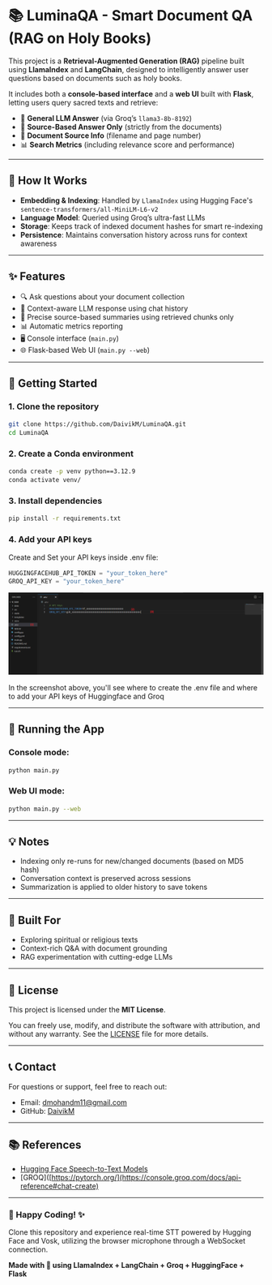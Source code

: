 
# 📚 LuminaQA - Smart Document QA (RAG on Holy Books)

This project is a **Retrieval-Augmented Generation (RAG)** pipeline built using **LlamaIndex** and **LangChain**, designed to intelligently answer user questions based on documents such as holy books.

It includes both a **console-based interface** and a **web UI** built with **Flask**, letting users query sacred texts and retrieve:

- 🧠 **General LLM Answer** (via Groq’s `llama3-8b-8192`)
- 📘 **Source-Based Answer Only** (strictly from the documents)
- 📄 **Document Source Info** (filename and page number)
- 📊 **Search Metrics** (including relevance score and performance)

---

## 🧠 How It Works

- **Embedding & Indexing**: Handled by `LlamaIndex` using Hugging Face's `sentence-transformers/all-MiniLM-L6-v2`
- **Language Model**: Queried using Groq’s ultra-fast LLMs
- **Storage**: Keeps track of indexed document hashes for smart re-indexing
- **Persistence**: Maintains conversation history across runs for context awareness

---

## ✨ Features

- 🔍 Ask questions about your document collection
- 💬 Context-aware LLM response using chat history
- 📄 Precise source-based summaries using retrieved chunks only
- 📊 Automatic metrics reporting
- 🖥️ Console interface (`main.py`)
- 🌐 Flask-based Web UI (`main.py --web`)

---

## 🚀 Getting Started

### 1. Clone the repository

```bash
git clone https://github.com/DaivikM/LuminaQA.git
cd LuminaQA
```

### 2. Create a Conda environment

```bash
conda create -p venv python==3.12.9
conda activate venv/
```

### 3. Install dependencies

```bash
pip install -r requirements.txt
```

### 4. Add your API keys

Create and Set your API keys inside .env file:
```python
HUGGINGFACEHUB_API_TOKEN = "your_token_here"
GROQ_API_KEY = "your_token_here"
```
![.env creation and API key](demo/api_key.png)

In the screenshot above, you'll see where to create the .env file and where to add your API keys of Huggingface and Groq

---

## 🧪 Running the App

### Console mode:
```bash
python main.py
```

### Web UI mode:
```bash
python main.py --web
```

---

## 💡 Notes

- Indexing only re-runs for new/changed documents (based on MD5 hash)
- Conversation context is preserved across sessions
- Summarization is applied to older history to save tokens

---

## 🧘 Built For
- Exploring spiritual or religious texts
- Context-rich Q&A with document grounding
- RAG experimentation with cutting-edge LLMs

---

## 📜 License

This project is licensed under the **MIT License**.

You can freely use, modify, and distribute the software with attribution, and without any warranty. See the [LICENSE](LICENSE) file for more details.

---

## 📞 Contact

For questions or support, feel free to reach out:
- Email: [dmohandm11@gmail.com](mailto:dmohandm11@gmail.com)
- GitHub: [DaivikM](https://github.com/DaivikM)

---

## 📚 References

- [Hugging Face Speech-to-Text Models](https://huggingface.co/models?pipeline_tag=automatic-speech-recognition&sort=trending)
- [GROQ]([https://pytorch.org/](https://console.groq.com/docs/api-reference#chat-create)

---

### 🚀 Happy Coding! ✨

Clone this repository and experience real-time STT powered by Hugging Face and Vosk, utilizing the browser microphone through a WebSocket connection.


**Made with 💛 using LlamaIndex + LangChain + Groq + HuggingFace + Flask**

